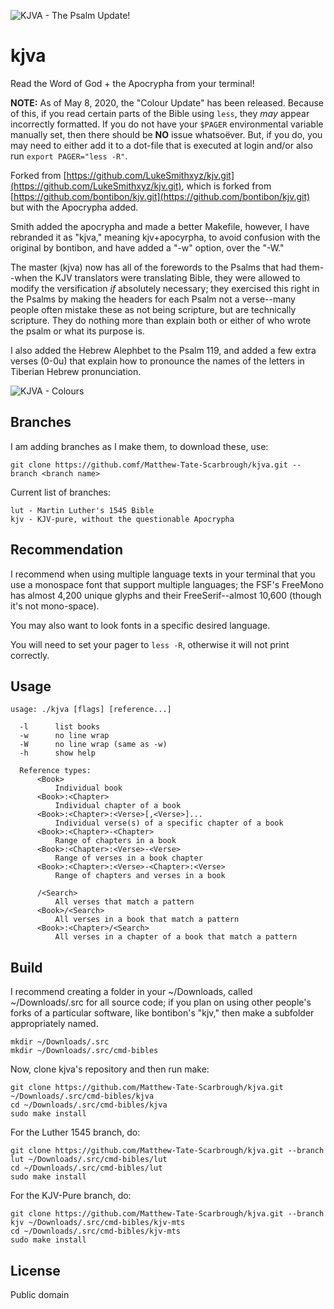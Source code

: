 ![KJVA - The Psalm Update!](https://raw.githubusercontent.com/Matthew-Tate-Scarbrough/kjva/master/psalm_update.png)


kjva
====

Read the Word of God + the Apocrypha from your terminal!

**NOTE:** As of May 8, 2020, the "Colour Update" has been released.
Because of this, if you read certain parts of the Bible using `less`, they *may* appear incorrectly formatted.
If you do not have your `$PAGER` environmental variable manually set, then there should be **NO** issue whatsoëver.
But, if you do, you may need to either add it to a dot-file that is executed at login and/or also run `export PAGER="less -R"`.

Forked from [https://github.com/LukeSmithxyz/kjv.git](https://github.com/LukeSmithxyz/kjv.git), which is forked from [https://github.com/bontibon/kjv.git](https://github.com/bontibon/kjv.git) but with the Apocrypha added.

Smith added the apocrypha and made a better Makefile, however, I have rebranded it as "kjva," meaning kjv+apocyrpha, to avoid confusion with the original by bontibon, and have added a "-w" option, over the "-W."

The master (kjva) now has all of the forewords to the Psalms that had them--when the KJV translators were translating Bible, they were allowed to modify the versification *if* absolutely necessary;
they exercised this right in the Psalms by making the headers for each Psalm not a verse--many people often mistake these as not being scripture, but are technically scripture.
They do nothing more than explain both or either of who wrote the psalm or what its purpose is.

I also added the Hebrew Alephbet to the Psalm 119, and added a few extra verses (0-0u) that explain how to pronounce the names of the letters in Tiberian Hebrew pronunciation.

![KJVA - Colours](https://raw.githubusercontent.com/Matthew-Tate-Scarbrough/kjva/master/colours_update.png)


Branches
--------

I am adding branches as I make them, to download these, use:

    git clone https://github.comf/Matthew-Tate-Scarbrough/kjva.git --branch <branch name>

Current list of branches:

    lut - Martin Luther's 1545 Bible
    kjv - KJV-pure, without the questionable Apocrypha


Recommendation
--------------

I recommend when using multiple language texts in your terminal that you use a monospace font that support multiple languages; the FSF's FreeMono has almost 4,200 unique glyphs and their FreeSerif--almost 10,600 (though it's not mono-space).

You may also want to look fonts in a specific desired language.

You will need to set your pager to `less -R`, otherwise it will not print correctly.


Usage
-----

    usage: ./kjva [flags] [reference...]

      -l      list books
      -w      no line wrap
      -W      no line wrap (same as -w)
      -h      show help

      Reference types:
          <Book>
              Individual book
          <Book>:<Chapter>
              Individual chapter of a book
          <Book>:<Chapter>:<Verse>[,<Verse>]...
              Individual verse(s) of a specific chapter of a book
          <Book>:<Chapter>-<Chapter>
              Range of chapters in a book
          <Book>:<Chapter>:<Verse>-<Verse>
              Range of verses in a book chapter
          <Book>:<Chapter>:<Verse>-<Chapter>:<Verse>
              Range of chapters and verses in a book

          /<Search>
              All verses that match a pattern
          <Book>/<Search>
              All verses in a book that match a pattern
          <Book>:<Chapter>/<Search>
              All verses in a chapter of a book that match a pattern


Build
-----

I recommend creating a folder in your ~/Downloads, called ~/Downloads/.src for all source code; if you plan on using other people's forks of a particular software, like bontibon's "kjv," then make a subfolder appropriately named.

    mkdir ~/Downloads/.src
    mkdir ~/Downloads/.src/cmd-bibles

Now, clone kjva's repository and then run make:

    git clone https://github.com/Matthew-Tate-Scarbrough/kjva.git ~/Downloads/.src/cmd-bibles/kjva
    cd ~/Downloads/.src/cmd-bibles/kjva
    sudo make install

For the Luther 1545 branch, do:

    git clone https://github.com/Matthew-Tate-Scarbrough/kjva.git --branch lut ~/Downloads/.src/cmd-bibles/lut
    cd ~/Downloads/.src/cmd-bibles/lut
    sudo make install

For the KJV-Pure branch, do:

    git clone https://github.com/Matthew-Tate-Scarbrough/kjva.git --branch kjv ~/Downloads/.src/cmd-bibles/kjv-mts
    cd ~/Downloads/.src/cmd-bibles/kjv-mts
    sudo make install

## License

Public domain
